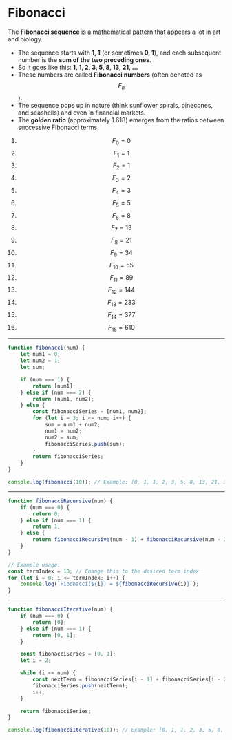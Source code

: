 # Fibonacci
The **Fibonacci sequence** is a  mathematical pattern that appears a lot in art and biology. 

- The sequence starts with **1, 1** (or sometimes **0, 1**), and each subsequent number is the **sum of the two preceding ones**.
- So it goes like this: **1, 1, 2, 3, 5, 8, 13, 21, ...**
- These numbers are called **Fibonacci numbers** (often denoted as $$F_n$$).
- The sequence pops up in nature (think sunflower spirals, pinecones, and seashells) and even in financial markets.
- The **golden ratio** (approximately 1.618) emerges from the ratios between successive Fibonacci terms.

1. $$F_0 = 0$$
2. $$F_1 = 1$$
3. $$F_2 = 1$$
4. $$F_3 = 2$$
5. $$F_4 = 3$$
6. $$F_5 = 5$$
7. $$F_6 = 8$$
8. $$F_7 = 13$$
9. $$F_8 = 21$$
10. $$F_9 = 34$$
11. $$F_{10} = 55$$
12. $$F_{11} = 89$$
13. $$F_{12} = 144$$
14. $$F_{13} = 233$$
15. $$F_{14} = 377$$
16. $$F_{15} = 610$$
---

```js
function fibonacci(num) {
    let num1 = 0;
    let num2 = 1;
    let sum;

    if (num === 1) {
        return [num1];
    } else if (num === 2) {
        return [num1, num2];
    } else {
        const fibonacciSeries = [num1, num2];
        for (let i = 3; i <= num; i++) {
            sum = num1 + num2;
            num1 = num2;
            num2 = sum;
            fibonacciSeries.push(sum);
        }
        return fibonacciSeries;
    }
}

console.log(fibonacci(10)); // Example: [0, 1, 1, 2, 3, 5, 8, 13, 21, 34]

```
---

```js
function fibonacciRecursive(num) {
    if (num === 0) {
        return 0;
    } else if (num === 1) {
        return 1;
    } else {
        return fibonacciRecursive(num - 1) + fibonacciRecursive(num - 2);
    }
}

// Example usage:
const termIndex = 10; // Change this to the desired term index
for (let i = 0; i <= termIndex; i++) {
    console.log(`Fibonacci(${i}) = ${fibonacciRecursive(i)}`);
}

```
---

```js
function fibonacciIterative(num) {
    if (num === 0) {
        return [0];
    } else if (num === 1) {
        return [0, 1];
    }

    const fibonacciSeries = [0, 1];
    let i = 2;

    while (i <= num) {
        const nextTerm = fibonacciSeries[i - 1] + fibonacciSeries[i - 2];
        fibonacciSeries.push(nextTerm);
        i++;
    }

    return fibonacciSeries;
}

console.log(fibonacciIterative(10)); // Example: [0, 1, 1, 2, 3, 5, 8, 13, 21, 34]

```